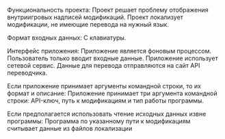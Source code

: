 Функциональность проекта:
    Проект решает проблему отображения внутриигровых надписей модификаций.
    Проект локализует модификации, не имеющие перевода на нужный язык.

Формат входных данных:
    С клавиатуры.

Интерфейс приложения:
    Приложение является фоновым процессом. Пользователь только вводит входные данные.
    Приложение использует сетевой сервис. Данные для перевода отправляются на сайт API переводчика.

Если приложение принимает аргументы командной строки, то их формат и описание:
    Приложение принимает три аргумента командной строки: API-ключ, путь к модификациям и тип работы программы.

Если предполагается использовать чтение исходных данных извне программы:
    Программа по указанному пути к модификациям считывает данные из файлов локализации
